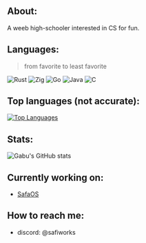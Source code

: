 ## About:
A weeb high-schooler interested in CS for fun.

## Languages:
>from favorite to least favorite

![Rust](https://img.shields.io/badge/Rust-orange.svg?style=for-the-badge&logo=Rust) ![Zig](https://img.shields.io/badge/Zig-black.svg?style=for-the-badge&logo=zig) ![Go](https://img.shields.io/badge/Go-blue.svg?style=for-the-badge&logo=go&logoColor=white) ![Java](https://img.shields.io/badge/java-black.svg?style=for-the-badge&logo=openjdk&logoColor=white) ![C](https://img.shields.io/badge/-black.svg?style=for-the-badge&logo=C)
## Top languages (not accurate):
 [![Top Languages](https://github-readme-stats-jet-iota-97.vercel.app/api/top-langs/?username=safiworks&role=OWNER,COLLABORATOR,ORGANIZATION_MEMBER&theme=radical&layout=compact)](https://github.com/safiworks)
## Stats:
![Gabu's GitHub stats](https://github-readme-stats-jet-iota-97.vercel.app/api?username=safiworks&role=OWNER,COLLABORATOR,ORGANIZATION_MEMBER&show_icons=true&theme=radical)
## Currently working on: 
- [SafaOS](https://github.com/SafaOS/SafaOS)

## How to reach me:
   - discord: @safiworks

